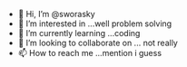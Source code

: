 - 👋 Hi, I’m @sworasky
- 👀 I’m interested in ...well problem solving
- 🌱 I’m currently learning ...coding
- 💞️ I’m looking to collaborate on ... not really
- 📫 How to reach me ...mention i guess

<!---
sworasky/sworasky is a ✨ special ✨ repository because its `README.md` (this file) appears on your GitHub profile.
You can click the Preview link to take a look at your changes.
--->
